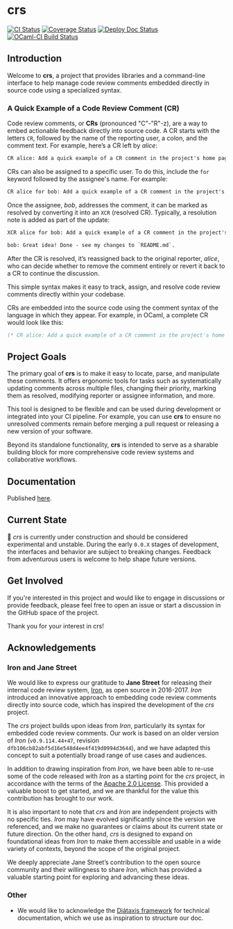 # crs

[![CI Status](https://github.com/mbarbin/crs/workflows/ci/badge.svg)](https://github.com/mbarbin/crs/actions/workflows/ci.yml)
[![Coverage Status](https://coveralls.io/repos/github/mbarbin/crs/badge.svg?branch=main)](https://coveralls.io/github/mbarbin/crs?branch=main)
[![Deploy Doc Status](https://github.com/mbarbin/crs/workflows/deploy-doc/badge.svg)](https://github.com/mbarbin/crs/actions/workflows/deploy-doc.yml)
[![OCaml-CI Build Status](https://img.shields.io/endpoint?url=https://ocaml.ci.dev/badge/mbarbin/crs/main&logo=ocaml)](https://ocaml.ci.dev/github/mbarbin/crs)

## Introduction

Welcome to **crs**, a project that provides libraries and a command-line interface to help manage code review comments embedded directly in source code using a specialized syntax.

### A Quick Example of a Code Review Comment (CR)

Code review comments, or **CRs** (pronounced "C"-"R"-z), are a way to embed actionable feedback directly into source code. A CR starts with the letters `CR`, followed by the name of the reporting user, a colon, and the comment text. For example, here’s a CR left by *alice*:

```txt
CR alice: Add a quick example of a CR comment in the project's home page!
```

CRs can also be assigned to a specific user. To do this, include the `for` keyword followed by the assignee's name. For example:

```txt
CR alice for bob: Add a quick example of a CR comment in the project's home page!
```

Once the assignee, *bob*, addresses the comment, it can be marked as resolved by converting it into an `XCR` (resolved CR). Typically, a resolution note is added as part of the update:

```txt
XCR alice for bob: Add a quick example of a CR comment in the project's home page!

bob: Great idea! Done - see my changes to `README.md`.
```

After the CR is resolved, it’s reassigned back to the original reporter, *alice*, who can decide whether to remove the comment entirely or revert it back to a CR to continue the discussion.

This simple syntax makes it easy to track, assign, and resolve code review comments directly within your codebase.

CRs are embedded into the source code using the comment syntax of the language in which they appear. For example, in OCaml, a complete CR would look like this:

```ocaml
(* CR alice: Add a quick example of a CR comment in the project's home page! *)
```

## Project Goals

The primary goal of **crs** is to make it easy to locate, parse, and manipulate these comments. It offers ergonomic tools for tasks such as systematically updating comments across multiple files, changing their priority, marking them as resolved, modifying reporter or assignee information, and more.

This tool is designed to be flexible and can be used during development or integrated into your CI pipeline. For example, you can use **crs** to ensure no unresolved comments remain before merging a pull request or releasing a new version of your software.

Beyond its standalone functionality, **crs** is intended to serve as a sharable building block for more comprehensive code review systems and collaborative workflows.

## Documentation

Published [here](https://mbarbin.github.io/crs).

## Current State

:construction: *crs* is currently under construction and should be considered experimental and unstable. During the early `0.0.X` stages of development, the interfaces and behavior are subject to breaking changes. Feedback from adventurous users is welcome to help shape future versions.

## Get Involved

If you're interested in this project and would like to engage in discussions or provide feedback, please feel free to open an issue or start a discussion in the GitHub space of the project.

Thank you for your interest in crs!

## Acknowledgements

### Iron and Jane Street

We would like to express our gratitude to **Jane Street** for releasing their internal code review system, [Iron](https://github.com/janestreet/iron), as open source in 2016-2017. *Iron* introduced an innovative approach to embedding code review comments directly into source code, which has inspired the development of the *crs* project.

The *crs* project builds upon ideas from *Iron*, particularly its syntax for embedded code review comments. Our work is based on an older version of *Iron* (`v0.9.114.44+47`, revision `dfb106cb82abf5d16e548d4ee4f419d0994d3644`), and we have adapted this concept to suit a potentially broad range of use cases and audiences.

In addition to drawing inspiration from *Iron*, we have been able to re-use some of the code released with *Iron* as a starting point for the *crs* project, in accordance with the terms of the [Apache 2.0 License](http://www.apache.org/licenses/LICENSE-2.0). This provided a valuable boost to get started, and we are thankful for the value this contribution has brought to our work.

It is also important to note that *crs* and *Iron* are independent projects with no specific ties. *Iron* may have evolved significantly since the version we referenced, and we make no guarantees or claims about its current state or future direction. On the other hand, *crs* is designed to expand on foundational ideas from *Iron* to make them accessible and usable in a wide variety of contexts, beyond the scope of the original project.

We deeply appreciate Jane Street’s contribution to the open source community and their willingness to share *Iron*, which has provided a valuable starting point for exploring and advancing these ideas.

### Other

- We would like to acknowledge the [Diátaxis framework](https://diataxis.fr/) for technical documentation, which we use as inspiration to structure our doc.
